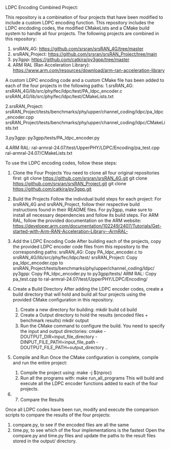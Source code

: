 LDPC Encoding Combined Project:

This repository is a combination of four projects that have been modified to include a custom LDPC encoding function. 
This repository includes the LDPC encdoding codes, the modified CMakeLists and a CMake build system to handle all four projects. 
The following projects are combined in this repository:

1. srsRAN_4G: https://github.com/srsran/srsRAN_4G/tree/master
2. srsRAN_Project: https://github.com/srsran/srsRAN_Project/tree/main
3. py3gpp: https://github.com/catkira/py3gpp/tree/master
4. ARM RAL (Ran Acceleration Library): https://www.arm.com/resources/download/arm-ran-acceleration-library

A custom LDPC encoding code and a custom CMake file has been added to each of the four projects in the following paths:
1.srsRAN_4G: srsRAN_4G/lib/src/phy/fec/ldpc/test/PA_ldpc_encoder.c
             srsRAN_4G/lib/src/phy/fec/ldpc/test/CMakeLists.txt
             
2.srsRAN_Project: srsRAN_Project/tests/benchmarks/phy/upper/channel_coding/ldpc/pa_ldpc_encoder.cpp
                  srsRAN_Project/tests/benchmarks/phy/upper/channel_coding/ldpc/CMakeLists.txt
                  
3.py3gpp: py3gpp/tests/PA_ldpc_encoder.py

4.ARM RAL: ral-armral-24.07/test/UpperPHY/LDPC/Encoding/pa_test.cpp
           ral-armral-24.07/CMakeLists.txt

To use the LDPC encoding codes, follow these steps:

1. Clone the Four Projects
You need to clone all four original repositories first:
git clone https://github.com/srsran/srsRAN_4G.git
git clone https://github.com/srsran/srsRAN_Project.git
git clone https://github.com/catkira/py3gpp.git

2. Build the Projects
Follow the individual build steps for each project:
For srsRAN_4G and srsRAN_Project, follow their respective build instructions found in their README files.
For py3gpp, make sure to install all necessary dependencies and follow its build steps.
For ARM RAL, follow the provided documentation on the ARM website: https://developer.arm.com/documentation/102249/2407/Tutorials/Get-started-with-Arm-RAN-Acceleration-Library--ArmRAL-

3. Add the LDPC Encoding Code
After building each of the projects, copy the provided LDPC encoder code files from this repository to the corresponding paths:
srsRAN_4G: Copy PA_ldpc_encoder.c to srsRAN_4G/lib/src/phy/fec/ldpc/test/
srsRAN_Project: Copy pa_ldpc_encoder.cpp to srsRAN_Project/tests/benchmarks/phy/upper/channel_coding/ldpc/
py3gpp: Copy PA_ldpc_encoder.py to py3gpp/tests/
ARM RAL: Copy pa_test.cpp to ral-armral-24.07/test/UpperPHY/LDPC/Encoding/

4. Create a Build Directory
After adding the LDPC encoder codes, create a build directory that will hold and build all four projects using the provided CMake configuration in this repository.
      1. Create a new directory for building:
            mkdir build
            cd build
      2. Create a Output directory to hold the results (encoded files + benchmark results)
            mkdir output
      4. Run the CMake command to configure the build. You need to specify the input and output directories:
            cmake -DOUTPUT_DIR=input_file_directory -DINPUT_FILE_PATH=input_file_path -DOUTPUT_FILE_PATH=output_directory ..

5. Compile and Run
Once the CMake configuration is complete, compile and run the entire project:

      1. Compile the project using:
               make -j $(nproc)
      2. Run all the programs with:
               make run_all_programs
This will build and execute all the LDPC encoder functions added to each of the four projects.

6. 7. Compare the Results

Once all LDPC codes have been run, modify and execute the comparison scripts to compare the results of the four projects:
1. compare.py, to see if the encoded files are all the same 
2. time.py, to see which of the four implementations is the fastest
Open the compare.py and time.py files and update the paths to the result files stored in the output/ directory.


